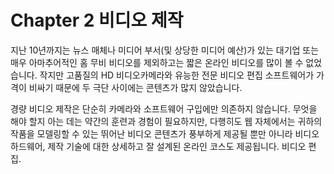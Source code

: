 # Chapter 2 비디오 제작

지난 10년까지는 뉴스 매체나 미디어 부서(및 상당한 미디어 예산)가 있는 대기업 또는 매우 아마추어적인 홈 무비 비디오를 제외하고는 짧은 온라인 비디오를 많이 볼 수 없었습니다. 작지만 고품질의 HD 비디오카메라와 유능한 전문 비디오 편집 소프트웨어가 가격이 비싸기 때문에 두 극단 사이에는 콘텐츠가 많지 않았습니다.

경량 비디오 제작은 단순히 카메라와 소프트웨어 구입에만 의존하지 않습니다. 무엇을 해야 할지 아는 데는 약간의 훈련과 경험이 필요하지만, 다행히도 웹 자체에서는 귀하의 작품을 모델링할 수 있는 뛰어난 비디오 콘텐츠가 풍부하게 제공될 뿐만 아니라 비디오 하드웨어, 제작 기술에 대한 상세하고 잘 설계된 온라인 코스도 제공됩니다. 비디오 편집.
